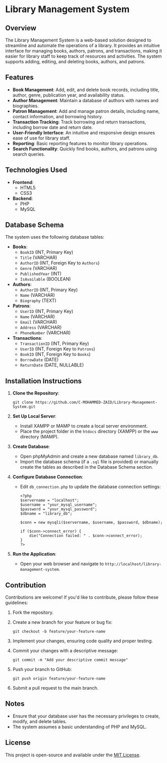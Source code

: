# Library Management System

## Overview

The Library Management System is a web-based solution designed to streamline and automate the operations of a library. It provides an intuitive interface for managing books, authors, patrons, and transactions, making it easier for library staff to keep track of resources and activities. The system supports adding, editing, and deleting books, authors, and patrons.

## Features

-   **Book Management**: Add, edit, and delete book records, including title, author, genre, publication year, and availability status.
-   **Author Management**: Maintain a database of authors with names and biographies.
-   **Patron Management**: Add and manage patron details, including name, contact information, and borrowing history.
-   **Transaction Tracking**: Track borrowing and return transactions, including borrow date and return date.
-   **User-Friendly Interface**: An intuitive and responsive design ensures ease of use for library staff.
-   **Reporting**: Basic reporting features to monitor library operations.
-   **Search Functionality**: Quickly find books, authors, and patrons using search queries.

## Technologies Used

-   **Frontend**:
    -   HTML5
    -   CSS3
-   **Backend**:
    -   PHP
    -   MySQL

## Database Schema

The system uses the following database tables:

-   **Books**:
    -   `BookID` (INT, Primary Key)
    -   `Title` (VARCHAR)
    -   `AuthorID` (INT, Foreign Key to `Authors`)
    -   `Genre` (VARCHAR)
    -   `PublishedYear` (INT)
    -   `IsAvailable` (BOOLEAN)
-   **Authors**:
    -   `AuthorID` (INT, Primary Key)
    -   `Name` (VARCHAR)
    -   `Biography` (TEXT)
-   **Patrons**:
    -   `UserID` (INT, Primary Key)
    -   `Name` (VARCHAR)
    -   `Email` (VARCHAR)
    -   `Address` (VARCHAR)
    -   `PhoneNumber` (VARCHAR)
-   **Transactions**:
    -   `TransactionID` (INT, Primary Key)
    -   `UserID` (INT, Foreign Key to `Patrons`)
    -   `BookID` (INT, Foreign Key to `Books`)
    -   `BorrowDate` (DATE)
    -   `ReturnDate` (DATE, NULLABLE)

## Installation Instructions

1.  **Clone the Repository**:

    ```
    git clone https://github.com/C-MOHAMMED-ZAID/Library-Management-System.git
    ```
2.  **Set Up Local Server**:

    -   Install XAMPP or MAMP to create a local server environment.
    -   Place the project folder in the `htdocs` directory (XAMPP) or the `www` directory (MAMP).
3.  **Create Database**:

    -   Open phpMyAdmin and create a new database named `library_db`.
    -   Import the database schema (if a `.sql` file is provided) or manually create the tables as described in the Database Schema section.
4.  **Configure Database Connection**:

    -   Edit `db_connection.php` to update the database connection settings:

        ```
        <?php
        $servername = "localhost";
        $username = "your_mysql_username";
        $password = "your_mysql_password";
        $dbname = "library_db";

        $conn = new mysqli($servername, $username, $password, $dbname);

        if ($conn->connect_error) {
            die("Connection failed: " . $conn->connect_error);
        }
        ?>
        ```
5.  **Run the Application**:

    -   Open your web browser and navigate to `http://localhost/library-management-system`.

## Contribution

Contributions are welcome! If you'd like to contribute, please follow these guidelines:

1.  Fork the repository.
2.  Create a new branch for your feature or bug fix:

    ```
    git checkout -b feature/your-feature-name
    ```
3.  Implement your changes, ensuring code quality and proper testing.
4.  Commit your changes with a descriptive message:

    ```
    git commit -m "Add your descriptive commit message"
    ```
5.  Push your branch to GitHub:

    ```
    git push origin feature/your-feature-name
    ```
6.  Submit a pull request to the main branch.

## Notes

-   Ensure that your database user has the necessary privileges to create, modify, and delete tables.
-   The system assumes a basic understanding of PHP and MySQL.

## License

This project is open-source and available under the [MIT License](LICENSE).
